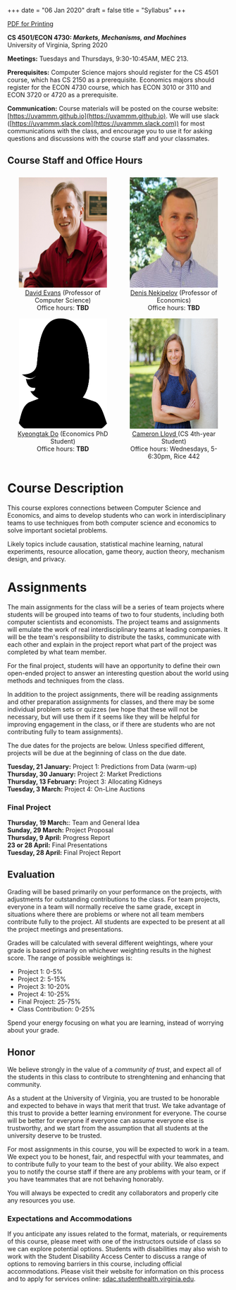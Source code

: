 +++
date = "06 Jan 2020"
draft = false
title = "Syllabus"
+++

<div class="printing"><a href="/docs/syllabus.pdf">PDF for Printing</a></div>

**CS 4501/ECON 4730: _Markets, Mechanisms, and Machines_**  
University of Virginia, Spring 2020

**Meetings:** Tuesdays and Thursdays, 9:30-10:45AM, MEC 213.

**Prerequisites:** Computer Science majors should register for the CS
4501 course, which has CS 2150 as a prerequisite. Economics majors
should register for the ECON 4730 course, which has ECON 3010 or 3110
and ECON 3720 or 4720 as a prerequisite.

**Communication:** Course materials will be posted on the course
  website: [https://uvammm.github.io](https://uvammm.github.io). We
  will use slack
  ([https://uvammm.slack.com](https://uvammm.slack.com)) for most
  communications with the class, and encourage you to use it for
  asking questions and discussions with the course staff and your
  classmates.

## Course Staff and Office Hours

<section style="display: table;width: 100%; align: center">
  <div style="display: table-row; padding: 0.5rem">
  <div style="display: table-cell; padding: 0.5rem; text-align: center;width: 49%"> 
  <img class="img-circle" src="/images/dave-2.jpg" height=250 width=200><br>
<a href="https://www.cs.virginia.edu/evans">David Evans</a> (Professor of Computer Science)<br>
Office hours: <b>TBD</b>
  </div>
  <div style="display: table-cell; padding: 0.5rem; text-align: center;width: 49%">
  <img class="img-circle" src="/images/denis-2.jpg" height=250 width=200><br>
<a href="http://people.virginia.edu/~dn4w/">Denis Nekipelov</a> (Professor of Economics)<br>
Office hours: <b>TBD</b>
  </div></div>
  <div style="display: table-row; padding: 0.5rem">
  <div style="display: table-cell; padding: 0.5rem; text-align: center;width: 49%">
  <img class="img-circle" src="/images/missing.png" height=250 width=200><br>
<a href="https://economics.virginia.edu/people/profile/kd5tt">Kyeongtak Do</a> (Economics PhD Student)<br>
Office hours: <b>TBD</b>
  </div>
  <div style="display: table-cell; padding: 0.5rem; text-align: center;width: 49%">
<img class="img-circle" src="/images/cam.jpg" height=250 width=200><br>
<A href="https://www.linkedin.com/in/cameron-lloyd/">
Cameron Lloyd
</a> (CS 4th-year Student)<br>
Office hours: Wednesdays, 5-6:30pm, Rice 442
  </div>
  </div>
</section>

# Course Description

This course explores connections between Computer Science and
Economics, and aims to develop students who can work in
interdisciplinary teams to use techniques from both computer science
and economics to solve important societal problems.

Likely topics include causation, statistical machine learning, natural
experiments, resource allocation, game theory, auction theory,
mechanism design, and privacy.

# Assignments

The main assignments for the class will be a series of team projects
where students will be grouped into teams of two to four students,
including both computer scientists and economists. The project teams
and assignments will emulate the work of real interdisciplinary teams
at leading companies. It will be the team's responsibility to
distribute the tasks, communicate with each other and explain in the
project report what part of the project was completed by what team
member.

For the final project, students will have an opportunity to define
their own open-ended project to answer an interesting question about
the world using methods and techniques from the class.

In addition to the project assignments, there will be reading
assignments and other preparation assignments for classes, and there
may be some individual problem sets or quizzes (we hope that these
will not be necessary, but will use them if it seems like they will be
helpful for improving engagement in the class, or if there are
students who are not contributing fully to team assignments).

The due dates for the projects are below.  Unless specified different,
projects will be due at the beginning of class on the due date.

**Tuesday, 21 January:** Project 1: Predictions from Data (warm-up)  
**Thursday, 30 January:** Project 2: Market Predictions  
**Thursday, 13 February:** Project 3: Allocating Kidneys  
**Tuesday, 3 March:** Project 4: On-Line Auctions

### Final Project

**Thursday, 19 March:**: Team and General Idea  
**Sunday, 29 March:** Project Proposal  
**Thursday, 9 April:** Progress Report  
**23 or 28 April:** Final Presentations  
**Tuesday, 28 April:** Final Project Report  

## Evaluation

Grading will be based primarily on your performance on the projects,
with adjustments for outstanding contributions to the class.  For team
projects, everyone in a team will normally receive the same grade,
except in situations where there are problems or where not all team
members contribute fully to the project. All students are expected to
be present at all the project meetings and presentations.

Grades will be calculated with several different weightings, where
your grade is based primarily on whichever weighting results in the
highest score. The range of possible weightings is:

- Project 1: 0-5%
- Project 2: 5-15%
- Project 3: 10-20%
- Project 4: 10-25%
- Final Project: 25-75%
- Class Contribution: 0-25% 

Spend your energy focusing on what you are learning, instead of
worrying about your grade.
 
## Honor

We believe strongly in the value of a _community of trust_, and expect
all of the students in this class to contribute to strenghtening and
enhancing that community.  

As a student at the University of Virginia, you are trusted to be
honorable and expected to behave in ways that merit that trust. We
take advantage of this trust to provide a better learning environment
for everyone.  The course will be better for everyone if everyone can
assume everyone else is trustworthy, and we start from the assumption
that all students at the university deserve to be trusted.

For most assignments in this course, you will be expected to work in a
team.  We expect you to be honest, fair, and respectful with your
teammates, and to contribute fully to your team to the best of your
ability.  We also expect you to notify the course staff if there are
any problems with your team, or if you have teammates that are not
behaving honorably.

You will always be expected to credit any collaborators and properly
cite any resources you use.

### Expectations and Accommodations

If you anticipate any issues related to the format, materials, or
requirements of this course, please meet with one of the instructors
outside of class so we can explore potential options. Students with
disabilities may also wish to work with the Student Disability Access
Center to discuss a range of options to removing barriers in this
course, including official accommodations. Please visit their website
for information on this process and to apply for services online:
[sdac.studenthealth.virginia.edu](sdac.studenthealth.virginia.edu). 















